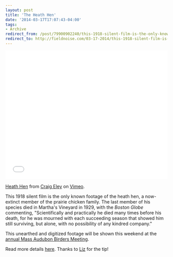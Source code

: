 ```yaml
---
layout: post 
title: 'The Heath Hen' 
date: '2014-03-17T17:07:43-04:00' 
tags: 
- Archive 
redirect_from: /post/79900902240/this-1918-silent-film-is-the-only-known-footage-of/
redirect_to: http://fieldnoise.com/03-17-2014/this-1918-silent-film-is-the-only-known-footage-of
---
```


<iframe src="//player.vimeo.com/video/89341830" width="100%" height="400" frameborder="0" webkitallowfullscreen mozallowfullscreen allowfullscreen></iframe> <p><a href="http://vimeo.com/89341830">Heath Hen</a> from <a href="http://vimeo.com/user18975251">Craig Eley</a> on <a href="https://vimeo.com">Vimeo</a>.</p>

This 1918 silent film is the only known footage of the heath hen, a now-extinct member of the prairie chicken family. The last member of his species died in Martha's Vineyard in 1929, with the _Boston Globe_ commenting, "Scientifically and practically he died many times before his death, for he was mourned with each succeeding season that showed him still surviving, but alone, with no possibility of any kindred company."

This unearthed and digitized footage will be shown this weekend at the [annual Mass Audubon Birders Meeting][1].

Read more details [here][2]. Thanks to [Liz][3] for the tip!

[1]: http://www.massaudubon.org/get-outdoors/birds-birding/birders-meeting
[2]: http://www.bostonglobe.com/metro/2014/03/07/long-extinct-heath-hen-comes-life-archival-film/X9zKEdB6dvH71Pt6rB2tFL/story.html?s_campaign=sm_tw
[3]: https://twitter.com/elizwyckoff
  
